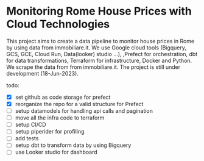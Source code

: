 # Monitoring Rome House Prices with Cloud Technologies
This project aims to create a data pipeline to monitor house prices in Rome by using data from immobiliare.it. 
We use Google cloud tools (Bigquery, GCS, GCE, Cloud Run, Data(looker) studio ...), ,Prefect for orchestration, dbt for data transformations, Terraform for infrastructure, Docker and Python. 
We scrape the data from from immobiliare.it.
The project is still under development (18-Jun-2023).

todo:
- [x] set github as code storage for prefect
- [x] reorganize the repo for a valid structure for Prefect
- [ ] setup datamodels for handling api calls and pagination
- [ ] move all the infra code to terraform
- [ ] setup CI/CD
- [ ] setup piperider for profiling
- [ ] add tests
- [ ] setup dbt to transform data by using Bigquery
- [ ] use Looker studio for dashboard